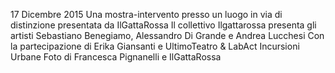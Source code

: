 17 Dicembre 2015 Una mostra-intervento presso un luogo in via di distinzione presentata da IlGattaRossa Il collettivo Ilgattarossa presenta gli artisti Sebastiano Benegiamo, Alessandro Di Grande e Andrea Lucchesi Con la partecipazione di Erika Giansanti e UltimoTeatro & LabAct Incursioni Urbane Foto di Francesca Pignanelli e IlGattaRossa
